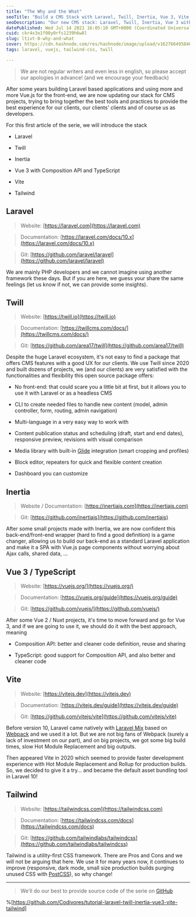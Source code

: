 ```yaml
---
title: "The Why and the What"
seoTitle: "Build a CMS Stack with Laravel, Twill, Inertia, Vue 3, Vite, Tailwind"
seoDescription: "Our new CMS stack: Laravel, Twill, Inertia, Vue 3 with Composition API and TypeScript, Vite and Tailwind"
datePublished: Wed Jul 14 2021 16:05:10 GMT+0000 (Coordinated Universal Time)
cuid: ckr4x3o1f00y0rfs1239h6w8l
slug: ltivt-0-why-and-what
cover: https://cdn.hashnode.com/res/hashnode/image/upload/v1627664958463/OZFoZoVypW.png
tags: laravel, vuejs, tailwind-css, twill

---
```


> We are not regular writers and even less in english, so please accept our apologies in advance! (and we encourage your feedback)

After some years building Laravel based applications and using more and more Vue.js for the front-end, we are now updating our stack for CMS projects, trying to bring together the best tools and practices to provide the best experience for our clients, our clients' clients and of course us as developers.

For this first article of the serie, we will introduce the stack

* Laravel
    
* Twill
    
* Inertia
    
* Vue 3 with Composition API and TypeScript
    
* Vite
    
* Tailwind
    

## Laravel

> Website: [https://laravel.com](https://laravel.com)

> Documentation: [https://laravel.com/docs/10.x](https://laravel.com/docs/10.x)

> Git: [https://github.com/laravel/laravel](https://github.com/laravel/laravel)

We are mainly PHP developers and we cannot imagine using another framework these days. But if you are here, we guess your share the same feelings (let us know if not, we can provide some insights).

## Twill

> Website: [https://twill.io](https://twill.io)

> Documentation: [https://twillcms.com/docs/](https://twillcms.com/docs/)

> Git: [https://github.com/area17/twill](https://github.com/area17/twill)

Despite the huge Laravel ecosystem, it's not easy to find a package that offers CMS features with a good UX for our clients. We use Twill since 2020 and built dozens of projects, we (and our clients) are very satisfied with the functionalities and flexibility this open source package offers:

* No front-end: that could scare you a little bit at first, but it allows you to use it with Laravel or as a headless CMS
    
* CLI to create needed files to handle new content (model, admin controller, form, routing, admin navigation)
    
* Multi-language in a very easy way to work with
    
* Content publication status and scheduling (draft, start and end dates), responsive preview, revisions with visual comparison
    
* Media library with built-in [Glide](https://glide.thephpleague.com) integration (smart cropping and profiles)
    
* Block editor, repeaters for quick and flexible content creation
    
* Dashboard you can customize
    

## Inertia

> Website / Documentation: [https://inertiajs.com](https://inertiajs.com)

> Git: [https://github.com/inertiajs](https://github.com/inertiajs)

After some small projects made with Inertia, we are now confident this back-end/front-end wrapper (hard to find a good definition) is a game changer, allowing us to build our back-end as a standard Laravel application and make it a SPA with Vue.js page components without worrying about Ajax calls, shared data, ...

## Vue 3 / TypeScript

> Website: [https://vuejs.org/](https://vuejs.org/)

> Documentation: [https://vuejs.org/guide](https://vuejs.org/guide)

> Git: [https://github.com/vuejs/](https://github.com/vuejs/)

After some Vue 2 / Nuxt projects, it's time to move forward and go for Vue 3, and if we are going to use it, we should do it with the best approach, meaning

* Composition API: better and cleaner code definition, reuse and sharing
    
* TypeScript: good support for Composition API, and also better and cleaner code
    

## Vite

> Website: [https://vitejs.dev](https://vitejs.dev)

> Documentation: [https://vitejs.dev/guide](https://vitejs.dev/guide)

> Git: [https://github.com/vitejs/vite](https://github.com/vitejs/vite)

Before version 10, Laravel came natively with [Laravel Mix](https://laravel.com/docs/8.x/mix) based on [Webpack](https://webpack.js.org) and we used it a lot. But we are not big fans of Webpack (surely a lack of investment on our part), and on big projects, we got some big build times, slow Hot Module Replacement and big outputs.

Then appeared Vite in 2020 which seemed to provide faster development experience with Hot Module Replacement and Rollup for production builds. So, we decided to give it a try... and became the default asset bundling tool in Laravel 10!

## Tailwind

> Website: [https://tailwindcss.com](https://tailwindcss.com)

> Documentation: [https://tailwindcss.com/docs](https://tailwindcss.com/docs)

> Git: [https://github.com/tailwindlabs/tailwindcss](https://github.com/tailwindlabs/tailwindcss)

Tailwind is a utility-first CSS framework. There are Pros and Cons and we will not be arguing that here. We use it for many years now, it continues to improve (responsive, dark mode, small size production builds purging unused CSS with [PostCSS](https://postcss.org)), so why change!

---

> We'll do our best to provide source code of the serie on [GitHub](https://github.com/Codivores/tutorial-laravel-twill-inertia-vue3-vite-tailwind)

%[https://github.com/Codivores/tutorial-laravel-twill-inertia-vue3-vite-tailwind]